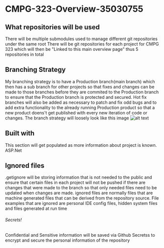# CMPG-323-Overview-35030755

## What repositories will be used
There will be multiple submodules used to manage different git repositories under the same root
There will be git repositories for each project for CMPG 323 which will then be "Linked to this main overview page" thus 5 repositories in total

## Branching Strategy

My branching strategy is to have a Production branch(main branch) which then has a sub branch for other projects so that fixes and changes can be made to those branches before they are commited to the Production branch to ensure that the Production branch is protected and secured. 
Hot fix branches will also be added as necessary to patch and fix odd bugs and to add extra functionality to the already running Production product so that a new product doens't get published with every new iteration of code or changes.
The branch strategy will loosely look like this image
![alt text](https://docs.microsoft.com/en-us/azure/devops/repos/git/media/branching-guidance/featurebranching.png?view=azure-devops)
## Built with
 This section will get populated as more information about project is known.
    ASP.Net
## Ignored files
 .getignore will be storing information that is not needed to the public and ensure that certain files in each project will not be pushed if there are changes that were made to the branch so that only needed files need to be updated when changes are made.
 ignored files are normally files that are machine generated files that can be derived from the repository source.
 File examples that are ignored are personal IDE config files, hidden system files and files generated at run time 
###### Secrets!
Confidential and Sensitive information will be saved via Github Secretss to encrypt and secure the personal information of the repository